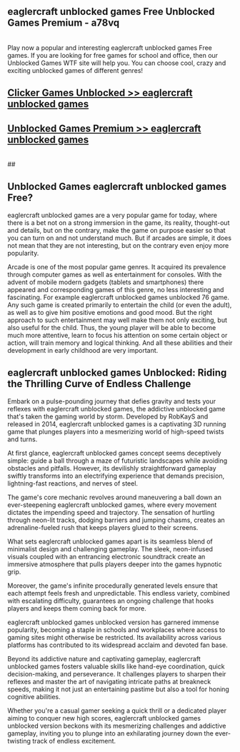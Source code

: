 ## eaglercraft unblocked games Free Unblocked Games Premium - a78vq <br>
<br>
Play now a popular and interesting eaglercraft unblocked games Free games. If you are looking for free games for school and office, then our Unblocked Games WTF site will help you. You can choose cool, crazy and exciting unblocked games of different genres!


##  [Clicker Games Unblocked >> eaglercraft unblocked games](http://freeplayer.one?title=eaglercraft_unblocked_games&ref=05)

##  [Unblocked Games Premium >> eaglercraft unblocked games](http://freeplayer.one?title=eaglercraft_unblocked_games&ref=05)
  <br>
  ##



## Unblocked Games eaglercraft unblocked games Free?

eaglercraft unblocked games are a very popular game for today, where there is a bet not on a strong immersion in the game, its reality, thought-out and details, but on the contrary, make the game on purpose easier so that you can turn on and not understand much. But if arcades are simple, it does not mean that they are not interesting, but on the contrary even enjoy more popularity.

Arcade is one of the most popular game genres. It acquired its prevalence through computer games as well as entertainment for consoles. With the advent of mobile modern gadgets (tablets and smartphones) there appeared and corresponding games of this genre, no less interesting and fascinating. For example eaglercraft unblocked games unblocked 76 game. Any such game is created primarily to entertain the child (or even the adult), as well as to give him positive emotions and good mood. But the right approach to such entertainment may well make them not only exciting, but also useful for the child. Thus, the young player will be able to become much more attentive, learn to focus his attention on some certain object or action, will train memory and logical thinking. And all these abilities and their development in early childhood are very important.

##  eaglercraft unblocked games Unblocked: Riding the Thrilling Curve of Endless Challenge

Embark on a pulse-pounding journey that defies gravity and tests your reflexes with eaglercraft unblocked games, the addictive unblocked game that's taken the gaming world by storm. Developed by RobKayS and released in 2014, eaglercraft unblocked games is a captivating 3D running game that plunges players into a mesmerizing world of high-speed twists and turns.

At first glance, eaglercraft unblocked games concept seems deceptively simple: guide a ball through a maze of futuristic landscapes while avoiding obstacles and pitfalls. However, its devilishly straightforward gameplay swiftly transforms into an electrifying experience that demands precision, lightning-fast reactions, and nerves of steel.

The game's core mechanic revolves around maneuvering a ball down an ever-steepening eaglercraft unblocked games, where every movement dictates the impending speed and trajectory. The sensation of hurtling through neon-lit tracks, dodging barriers and jumping chasms, creates an adrenaline-fueled rush that keeps players glued to their screens.

What sets eaglercraft unblocked games apart is its seamless blend of minimalist design and challenging gameplay. The sleek, neon-infused visuals coupled with an entrancing electronic soundtrack create an immersive atmosphere that pulls players deeper into the games hypnotic grip.

Moreover, the game's infinite procedurally generated levels ensure that each attempt feels fresh and unpredictable. This endless variety, combined with escalating difficulty, guarantees an ongoing challenge that hooks players and keeps them coming back for more.

eaglercraft unblocked games unblocked version has garnered immense popularity, becoming a staple in schools and workplaces where access to gaming sites might otherwise be restricted. Its availability across various platforms has contributed to its widespread acclaim and devoted fan base.

Beyond its addictive nature and captivating gameplay, eaglercraft unblocked games fosters valuable skills like hand-eye coordination, quick decision-making, and perseverance. It challenges players to sharpen their reflexes and master the art of navigating intricate paths at breakneck speeds, making it not just an entertaining pastime but also a tool for honing cognitive abilities.

Whether you're a casual gamer seeking a quick thrill or a dedicated player aiming to conquer new high scores, eaglercraft unblocked games unblocked version beckons with its mesmerizing challenges and addictive gameplay, inviting you to plunge into an exhilarating journey down the ever-twisting track of endless excitement.